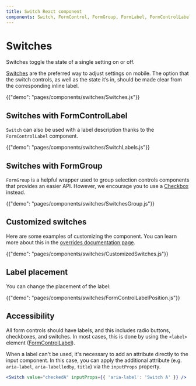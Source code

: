 ```yaml
---
title: Switch React component
components: Switch, FormControl, FormGroup, FormLabel, FormControlLabel
---
```


# Switches

<p class="description">Switches toggle the state of a single setting on or off.</p>

[Switches](https://material.io/design/components/selection-controls.html#switches) are the preferred way to adjust settings on mobile.
The option that the switch controls, as well as the state it’s in,
should be made clear from the corresponding inline label.

{{"demo": "pages/components/switches/Switches.js"}}

## Switches with FormControlLabel

`Switch` can also be used with a label description thanks to the `FormControlLabel` component.

{{"demo": "pages/components/switches/SwitchLabels.js"}}

## Switches with FormGroup

`FormGroup` is a helpful wrapper used to group selection controls components that provides an easier API.
However, we encourage you to use a [Checkbox](#checkboxes) instead.

{{"demo": "pages/components/switches/SwitchesGroup.js"}}

## Customized switches

Here are some examples of customizing the component. You can learn more about this in the
[overrides documentation page](/customization/components/).

{{"demo": "pages/components/switches/CustomizedSwitches.js"}}

## Label placement

You can change the placement of the label:

{{"demo": "pages/components/switches/FormControlLabelPosition.js"}}

## Accessibility

All form controls should have labels, and this includes radio buttons, checkboxes, and switches. In most cases, this is done by using the `<label>` element ([FormControlLabel](/api/form-control-label/)).

When a label can't be used, it's necessary to add an attribute directly to the input component.
In this case, you can apply the additional attribute (e.g. `aria-label`, `aria-labelledby`, `title`) via the `inputProps` property.

```jsx
<Switch value="checkedA" inputProps={{ 'aria-label': 'Switch A' }} />
```
